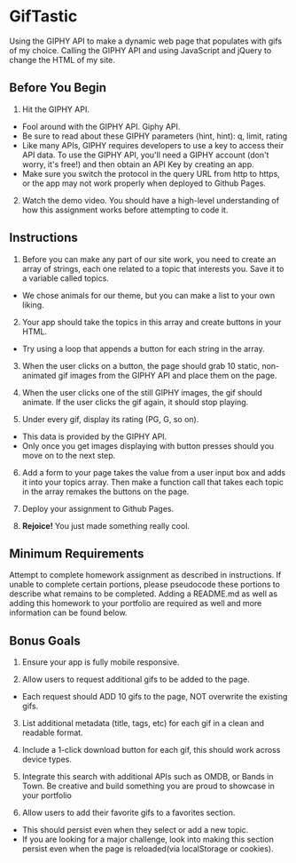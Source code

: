 # GifTastic
Using the GIPHY API to make a dynamic web page that populates with gifs of my choice. Calling the GIPHY API and using JavaScript and jQuery to change the HTML of my site.

## Before You Begin
1. Hit the GIPHY API.
- Fool around with the GIPHY API. Giphy API.
- Be sure to read about these GIPHY parameters (hint, hint): q, limit, rating
- Like many APIs, GIPHY requires developers to use a key to access their API data. To use the GIPHY API, you'll need a GIPHY account (don't worry, it's free!) and then obtain an API Key by creating an app.
- Make sure you switch the protocol in the query URL from http to https, or the app may not work properly when deployed to Github Pages.

2. Watch the demo video. You should have a high-level understanding of how this assignment works before attempting to code it.

## Instructions
1. Before you can make any part of our site work, you need to create an array of strings, each one related to a topic that interests you. Save it to a variable called topics.
- We chose animals for our theme, but you can make a list to your own liking.

2. Your app should take the topics in this array and create buttons in your HTML.
- Try using a loop that appends a button for each string in the array.

3. When the user clicks on a button, the page should grab 10 static, non-animated gif images from the GIPHY API and place them on the page.

4. When the user clicks one of the still GIPHY images, the gif should animate. If the user clicks the gif again, it should stop playing.

5. Under every gif, display its rating (PG, G, so on).
- This data is provided by the GIPHY API.
- Only once you get images displaying with button presses should you move on to the next step.

6. Add a form to your page takes the value from a user input box and adds it into your topics array. Then make a function call that takes each topic in the array remakes the buttons on the page.

7. Deploy your assignment to Github Pages.

8. **Rejoice!** You just made something really cool.

## Minimum Requirements
Attempt to complete homework assignment as described in instructions. If unable to complete certain portions, please pseudocode these portions to describe what remains to be completed. Adding a README.md as well as adding this homework to your portfolio are required as well and more information can be found below.

## Bonus Goals
1. Ensure your app is fully mobile responsive.

2. Allow users to request additional gifs to be added to the page.
- Each request should ADD 10 gifs to the page, NOT overwrite the existing gifs.

3. List additional metadata (title, tags, etc) for each gif in a clean and readable format.

4. Include a 1-click download button for each gif, this should work across device types.

5. Integrate this search with additional APIs such as OMDB, or Bands in Town. Be creative and build something you are proud to showcase in your portfolio

6. Allow users to add their favorite gifs to a favorites section.
- This should persist even when they select or add a new topic.
- If you are looking for a major challenge, look into making this section persist even when the page is reloaded(via localStorage or cookies).
